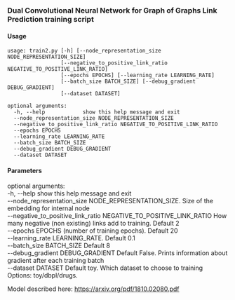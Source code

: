 ### Dual Convolutional Neural Network for Graph of Graphs Link Prediction training script


#### Usage

```
usage: train2.py [-h] [--node_representation_size NODE_REPRESENTATION_SIZE]
                 [--negative_to_positive_link_ratio NEGATIVE_TO_POSITIVE_LINK_RATIO]
                 [--epochs EPOCHS] [--learning_rate LEARNING_RATE]
                 [--batch_size BATCH_SIZE] [--debug_gradient DEBUG_GRADIENT]
                 [--dataset DATASET]

optional arguments:
  -h, --help            show this help message and exit
  --node_representation_size NODE_REPRESENTATION_SIZE
  --negative_to_positive_link_ratio NEGATIVE_TO_POSITIVE_LINK_RATIO
  --epochs EPOCHS
  --learning_rate LEARNING_RATE
  --batch_size BATCH_SIZE
  --debug_gradient DEBUG_GRADIENT
  --dataset DATASET
```

#### Parameters

optional arguments: <br>
  -h, --help            show this help message and exit <br>
  --node_representation_size NODE_REPRESENTATION_SIZE. Size of the embedding for internal node <br>
  --negative_to_positive_link_ratio NEGATIVE_TO_POSITIVE_LINK_RATIO How many negative (non existing) links add to training. Default 2<br>
  --epochs EPOCHS  (number of training epochs). Default 20 <br>
  --learning_rate LEARNING_RATE. Default 0.1 <br>
  --batch_size BATCH_SIZE Default 8<br>
  --debug_gradient DEBUG_GRADIENT Default False. Prints information about gradient after each training batch<br>
  --dataset DATASET Default toy. Which dataset to choose to training Options: toy/dbpl/drugs. <br>


Model described here: https://arxiv.org/pdf/1810.02080.pdf